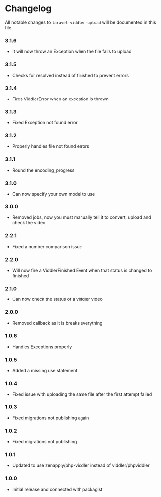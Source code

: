 # Changelog

All notable changes to `laravel-viddler-upload` will be documented in this file.

### 3.1.6
- It will now throw an Exception when the file fails to upload

### 3.1.5
- Checks for resolved instead of finished to prevent errors

### 3.1.4
- Fires ViddlerError when an exception is thrown

### 3.1.3
- Fixed Exception not found error

### 3.1.2
- Properly handles file not found errors

### 3.1.1
- Round the encoding_progress

### 3.1.0
- Can now specify your own model to use

### 3.0.0
- Removed jobs, now you must manually tell it to convert, upload and check the video

### 2.2.1
- Fixed a number comparison issue

### 2.2.0
- Will now fire a ViddlerFinished Event when that status is changed to finished

### 2.1.0
- Can now check the status of a viddler video

### 2.0.0
- Removed callback as it is breaks everything

### 1.0.6
- Handles Exceptions properly

### 1.0.5
- Added a missing use statement

### 1.0.4
- Fixed issue with uploading the same file after the first attempt failed

### 1.0.3
- Fixed migrations not publishing again

### 1.0.2
- Fixed migrations not publishing

### 1.0.1
- Updated to use zenapply/php-viddler instead of viddler/phpviddler

### 1.0.0
- Initial release and connected with packagist
